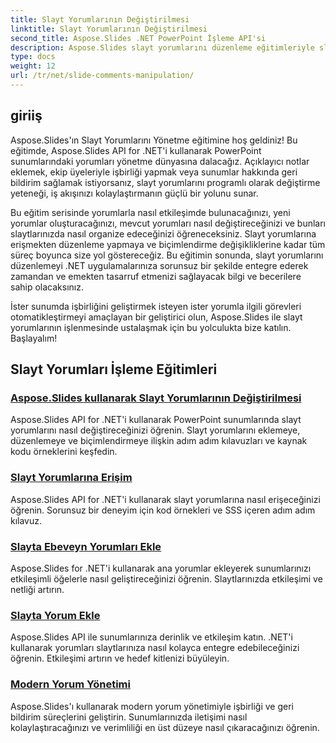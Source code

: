 ```yaml
---
title: Slayt Yorumlarının Değiştirilmesi
linktitle: Slayt Yorumlarının Değiştirilmesi
second_title: Aspose.Slides .NET PowerPoint İşleme API'si
description: Aspose.Slides slayt yorumlarını düzenleme eğitimleriyle slayt işleme becerilerinizi geliştirin. .NET kullanarak PowerPoint sunumlarında programlı olarak yorum eklemeyi, düzenlemeyi ve yönetmeyi öğrenin.
type: docs
weight: 12
url: /tr/net/slide-comments-manipulation/
---
```


## giriiş

Aspose.Slides'ın Slayt Yorumlarını Yönetme eğitimine hoş geldiniz! Bu eğitimde, Aspose.Slides API for .NET'i kullanarak PowerPoint sunumlarındaki yorumları yönetme dünyasına dalacağız. Açıklayıcı notlar eklemek, ekip üyeleriyle işbirliği yapmak veya sunumlar hakkında geri bildirim sağlamak istiyorsanız, slayt yorumlarını programlı olarak değiştirme yeteneği, iş akışınızı kolaylaştırmanın güçlü bir yolunu sunar.

Bu eğitim serisinde yorumlarla nasıl etkileşimde bulunacağınızı, yeni yorumlar oluşturacağınızı, mevcut yorumları nasıl değiştireceğinizi ve bunları slaytlarınızda nasıl organize edeceğinizi öğreneceksiniz. Slayt yorumlarına erişmekten düzenleme yapmaya ve biçimlendirme değişikliklerine kadar tüm süreç boyunca size yol göstereceğiz. Bu eğitimin sonunda, slayt yorumlarını düzenlemeyi .NET uygulamalarınıza sorunsuz bir şekilde entegre ederek zamandan ve emekten tasarruf etmenizi sağlayacak bilgi ve becerilere sahip olacaksınız.

İster sunumda işbirliğini geliştirmek isteyen ister yorumla ilgili görevleri otomatikleştirmeyi amaçlayan bir geliştirici olun, Aspose.Slides ile slayt yorumlarının işlenmesinde ustalaşmak için bu yolculukta bize katılın. Başlayalım!

## Slayt Yorumları İşleme Eğitimleri
### [Aspose.Slides kullanarak Slayt Yorumlarının Değiştirilmesi](./slide-comments-manipulation/)
Aspose.Slides API for .NET'i kullanarak PowerPoint sunumlarında slayt yorumlarını nasıl değiştireceğinizi öğrenin. Slayt yorumlarını eklemeye, düzenlemeye ve biçimlendirmeye ilişkin adım adım kılavuzları ve kaynak kodu örneklerini keşfedin. 
### [Slayt Yorumlarına Erişim](./access-slide-comments/)
Aspose.Slides API for .NET'i kullanarak slayt yorumlarına nasıl erişeceğinizi öğrenin. Sorunsuz bir deneyim için kod örnekleri ve SSS içeren adım adım kılavuz.
### [Slayta Ebeveyn Yorumları Ekle](./add-parent-comments/)
Aspose.Slides for .NET'i kullanarak ana yorumlar ekleyerek sunumlarınızı etkileşimli öğelerle nasıl geliştireceğinizi öğrenin. Slaytlarınızda etkileşimi ve netliği artırın.
### [Slayta Yorum Ekle](./add-slide-comments/)
Aspose.Slides API ile sunumlarınıza derinlik ve etkileşim katın. .NET'i kullanarak yorumları slaytlarınıza nasıl kolayca entegre edebileceğinizi öğrenin. Etkileşimi artırın ve hedef kitlenizi büyüleyin.
### [Modern Yorum Yönetimi](./modern-comments/)
Aspose.Slides'ı kullanarak modern yorum yönetimiyle işbirliği ve geri bildirim süreçlerini geliştirin. Sunumlarınızda iletişimi nasıl kolaylaştıracağınızı ve verimliliği en üst düzeye nasıl çıkaracağınızı öğrenin.